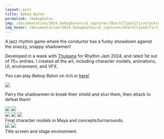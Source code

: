 ```yaml
---
layout: post
title: Bebop Baton
permalink: /bebopbaton
img: /documentation/2024_bebopbaton/v2_captures/ShortClipsGifs/attackcombo3.gif
img_hover: /documentation/2024_bebopbaton/v2_captures/ShortClipsGifs/title_loop.gif
---
```


A jazz rhythm game where the conductor has a funky showdown against the snazzy, snappy shadowmen!

Developed in a week with <a href="https://thuleanx.github.io/">Thuleanx</a> for Rhythm Jam 2024, and rated 1st out of 70+ entries. I created all the art, including character models, animations, UI, environment, and VFX.

You can play Bebop Baton on itch.io <a href="https://ayucinna.itch.io/bebop-baton">here!</a>

<!-- <div class="img_row">
	<img class="col three" src="{{ site.baseurl }}/documentation/2024_bebopbaton/cover_frontalvignette_MAIN.png"/>
</div> -->

<div class="img_row">
	<img class="col three" src="{{ site.baseurl }}/documentation/2024_bebopbaton/v2_captures/ShortClipsGifs/attackcombo4_enemydeath.gif"/>
</div>

Parry the shadowmen to break their shield and stun them, then attack to defeat them!

<div class="img_row">
	<img class="col half" src="{{ site.baseurl }}/documentation/2024_bebopbaton/v2_captures/ShortClipsGifs/enemyattack2.gif"/>
	<img class="col half" src="{{ site.baseurl }}/documentation/2024_bebopbaton/v2_captures/ShortClipsGifs/enemystun_shieldup2.gif"/>
</div>

<div class="img_row">
	<img class="col one" src="{{ site.baseurl }}/documentation/2024_bebopbaton/characters_pose_gray.png"/>
	<img class="col one" src="{{ site.baseurl }}/documentation/2024_bebopbaton/char_ref_conductor_gray.png"/>
	<img class="col one" src="{{ site.baseurl }}/documentation/2024_bebopbaton/char_ref_shadowman_gray.png"/>
</div>
Final character models in Maya and concepts/turnarounds.

<div class="img_row">
	<img class="col half" src="{{ site.baseurl }}/documentation/2024_bebopbaton/v2_captures/ShortClipsGifs/title_press.gif"/>
	<img class="col half" src="{{ site.baseurl }}/documentation/2024_bebopbaton/v2_update/title_after_click.png"/>
</div>
Title screen and stage environment.

